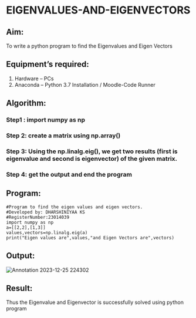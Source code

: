 # EIGENVALUES-AND-EIGENVECTORS
## Aim:
To write a python program to find the Eigenvalues and Eigen Vectors
## Equipment’s required:
1. 	Hardware – PCs
2. 	Anaconda – Python 3.7 Installation / Moodle-Code Runner
## Algorithm:
### Step1 : import numpy as np
### Step 2: create a matrix using np.array()
### Step 3: Using the np.linalg.eig(),  we get two results (first is eigenvalue and second is eigenvector) of the given matrix.
### Step 4: get the output and end the program

## Program:
```
#Program to find the eigen values and eigen vectors.
#Developed by: DHARSHINIYAA KS
#RegisterNumber:23014039
import numpy as np
a=[[2,2],[1,3]]
values,vectors=np.linalg.eig(a)
print("Eigen values are",values,"and Eigen Vectors are",vectors)
```
## Output:
![Annotation 2023-12-25 224302](https://github.com/DHARSHINIYAA/EIGENVALUES-AND-EIGENVECTORS/assets/149560172/e84323d5-0692-4953-b37f-735eeef30bd2)

## Result:
Thus the Eigenvalue and Eigenvector is successfully solved using python program
